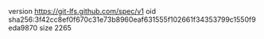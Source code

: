 version https://git-lfs.github.com/spec/v1
oid sha256:3f42cc8ef0f670c31e73b8960eaf631555f102661f34353799c1550f9eda9870
size 2265
